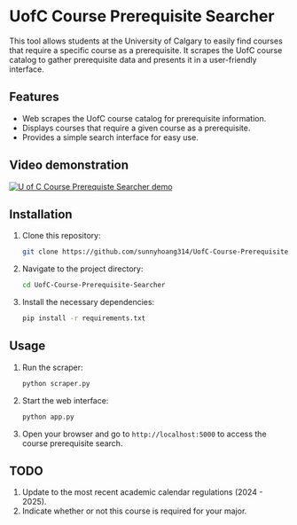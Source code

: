 # UofC Course Prerequisite Searcher

This tool allows students at the University of Calgary to easily find courses that require a specific course as a prerequisite. It scrapes the UofC course catalog to gather prerequisite data and presents it in a user-friendly interface.

## Features

- Web scrapes the UofC course catalog for prerequisite information.
- Displays courses that require a given course as a prerequisite.
- Provides a simple search interface for easy use.

## Video demonstration
[![U of C Course Prerequiste Searcher demo
](https://img.youtube.com/vi/UUfNS0MHBkc/0.jpg)](https://www.youtube.com/watch?v=UUfNS0MHBkc)


## Installation

1. Clone this repository:
    ```bash
    git clone https://github.com/sunnyhoang314/UofC-Course-Prerequisite-Searcher.git
    ```

2. Navigate to the project directory:
    ```bash
    cd UofC-Course-Prerequisite-Searcher
    ```

3. Install the necessary dependencies:
    ```bash
    pip install -r requirements.txt
    ```

## Usage

1. Run the scraper:
    ```bash
    python scraper.py
    ```

2. Start the web interface:
    ```bash
    python app.py
    ```

3. Open your browser and go to `http://localhost:5000` to access the course prerequisite search.

## TODO

1. Update to the most recent academic calendar regulations (2024 - 2025).
2. Indicate whether or not this course is required for your major.
